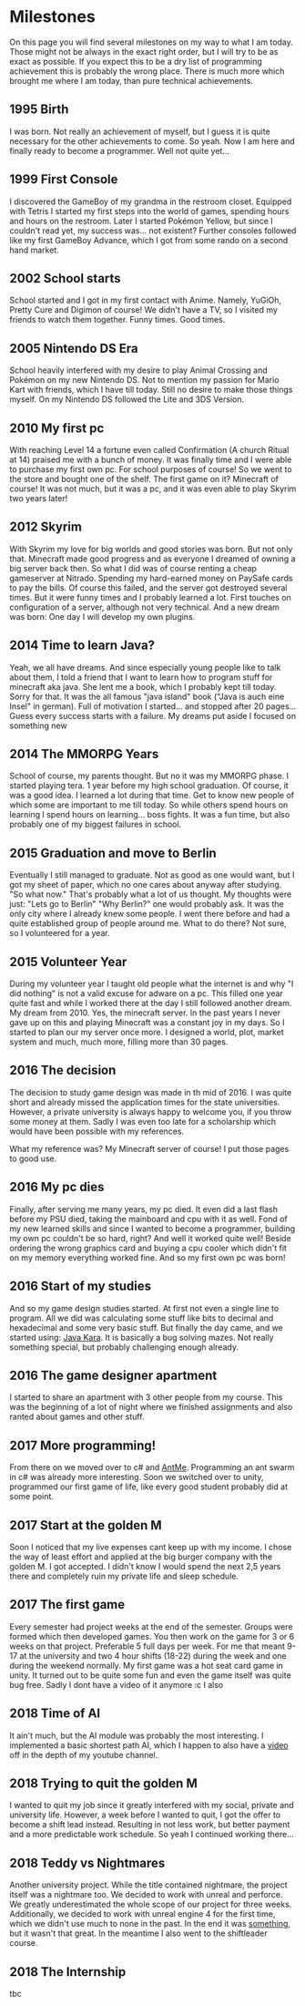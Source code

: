 # Milestones

On this page you will find several milestones on my way to what I am today.
Those might not be always in the exact right order, but I will try to be as exact as possible.
If you expect this to be a dry list of programming achievement this is probably the wrong place.
There is much more which brought me where I am today, than pure technical achievements.

## 1995 Birth

I was born.
Not really an achievement of myself, but I guess it is quite necessary for the other achievements to come.
So yeah.
Now I am here and finally ready to become a programmer.
Well not quite yet...

## 1999 First Console

I discovered the GameBoy of my grandma in the restroom closet.
Equipped with Tetris I started my first steps into the world of games, spending hours and hours on the restroom.
Later I started Pokémon Yellow, but since I couldn't read yet, my success was... not existent?
Further consoles followed like my first GameBoy Advance, which I got from some rando on a second hand market.

## 2002 School starts

School started and I got in my first contact with Anime.
Namely, YuGiOh, Pretty Cure and Digimon of course!
We didn't have a TV, so I visited my friends to watch them together.
Funny times. Good times.

## 2005 Nintendo DS Era

School heavily interfered with my desire to play Animal Crossing and Pokémon on my new Nintendo DS.
Not to mention my passion for Mario Kart with friends, which I have till today.
Still no desire to make those things myself.
On my Nintendo DS followed the Lite and 3DS Version.

## 2010 My first pc

With reaching Level 14 a fortune even called Confirmation (A church Ritual at 14) praised me with a bunch of money.
It was finally time and I were able to purchase my first own pc.
For school purposes of course!
So we went to the store and bought one of the shelf.
The first game on it?
Minecraft of course!
It was not much, but it was a pc, and it was even able to play Skyrim two years later!

## 2012 Skyrim

With Skyrim my love for big worlds and good stories was born.
But not only that.
Minecraft made good progress and as everyone I dreamed of owning a big server back then.
So what I did was of course renting a cheap gameserver at Nitrado.
Spending my hard-earned money on PaySafe cards to pay the bills.
Of course this failed, and the server got destroyed several times.
But it were funny times and I probably learned a lot.
First touches on configuration of a server, although not very technical.
And a new dream was born: One day I will develop my own plugins.

## 2014 Time to learn Java?

Yeah, we all have dreams.
And since especially young people like to talk about them, I told a friend that I want to learn how to program stuff for
minecraft aka java.
She lent me a book, which I probably kept till today.
Sorry for that.
It was the all famous "java island" book ("Java is auch eine Insel" in german).
Full of motivation I started... and stopped after 20 pages...
Guess every success starts with a failure.
My dreams put aside I focused on something new

## 2014 The MMORPG Years

School of course, my parents thought.
But no it was my MMORPG phase.
I started playing tera.
1 year before my high school graduation.
Of course, it was a good idea.
I learned a lot during that time.
Get to know new people of which some are important to me till today.
So while others spend hours on learning I spend hours on learning... boss fights.
It was a fun time, but also probably one of my biggest failures in school.

## 2015 Graduation and move to Berlin

Eventually I still managed to graduate.
Not as good as one would want, but I got my sheet of paper, which no one cares about anyway after studying.
"So what now."
That's probably what a lot of us thought.
My thoughts were just:
"Lets go to Berlin"
"Why Berlin?" one would probably ask.
It was the only city where I already knew some people.
I went there before and had a quite established group of people around me.
What to do there?
Not sure, so I volunteered for a year.

## 2015 Volunteer Year

During my volunteer year I taught old people what the internet is and why "I did nothing" is not a valid excuse for
adware on a pc.
This filled one year quite fast and while I worked there at the day I still followed another dream.
My dream from 2010. Yes, the minecraft server.
In the past years I never gave up on this and playing Minecraft was a constant joy in my days.
So I started to plan our my server once more.
I designed a world, plot, market system and much, much more, filling more than 30 pages.

## 2016 The decision

The decision to study game design was made in th mid of 2016.
I was quite short and already missed the application times for the state universities.
However, a private university is always happy to welcome you, if you throw some money at them.
Sadly I was even too late for a scholarship which would have been possible with my references.

What my reference was?
My Minecraft server of course!
I put those pages to good use.

## 2016 My pc dies

Finally, after serving me many years, my pc died. It even did a last flash before my PSU died, taking the mainboard and
cpu with it as well.
Fond of my new learned skills and since I wanted to become a programmer, building my own pc couldn't be so hard, right?
And well it worked quite well!
Beside ordering the wrong graphics card and buying a cpu cooler which didn't fit on my memory everything worked fine.
And so my first own pc was born!

## 2016 Start of my studies
And so my game design studies started.
At first not even a single line to program.
All we did was calculating some stuff like bits to decimal and hexadecimal and some very basic stuff.
But finally the day came, and we started using: [Java Kara](https://www.swisseduc.ch/informatik/karatojava/javakara/). 
It is basically a bug solving mazes. Not really something special, but probably challenging enough already.

## 2016 The game designer apartment
I started to share an apartment with 3 other people from my course.
This was the beginning of a lot of night where we finished assignments and also ranted about games and other stuff.

## 2017 More programming!
From there on we moved over to c# and [AntMe](http://www.antme.net/en/).
Programming an ant swarm in c# was already more interesting.
Soon we switched over to unity, programmed our first game of life, like every good student probably did at some point.

## 2017 Start at the golden M
Soon I noticed that my live expenses cant keep up with my income.
I chose the way of least effort and applied at the big burger company with the golden M.
I got accepted.
I didn't know I would spend the next 2,5 years there and completely ruin my private life and sleep schedule.

## 2017 The first game
Every semester had project weeks at the end of the semester.
Groups were formed which then developed games.
You then work on the game for 3 or 6 weeks on that project.
Preferable 5 full days per week.
For me that meant 9-17 at the university and two 4 hour shifts (18-22) during the week and one during the weekend normally.
My first game was a hot seat card game in unity.
It turned out to be quite some fun and even the game itself was quite bug free.
Sadly I dont have a video of it anymore :c
I also 

## 2018 Time of AI
It ain't much, but the AI module was probably the most interesting.
I implemented a basic shortest path AI, which I happen to also have a [video](https://www.youtube.com/watch?v=Px4idG80V6Y) off in the depth of my youtube channel.

## 2018 Trying to quit the golden M

I wanted to quit my job since it greatly interfered with my social, private and university life.
However, a week before I wanted to quit, I got the offer to become a shift lead instead.
Resulting in not less work, but better payment and a more predictable work schedule.
So yeah I continued working there...

## 2018 Teddy vs Nightmares
Another university project.
While the title contained nightmare, the project itself was a nightmare too.
We decided to work with unreal and perforce.
We greatly underestimated the whole scope of our project for three weeks.
Additionally, we decided to work with unreal engine 4 for the first time, which we didn't use much to none in the past.
In the end it was [something](https://www.youtube.com/watch?v=klureI7VMps), but it wasn't that great.
In the meantime I also went to the shiftleader course.

## 2018 The Internship
tbc
